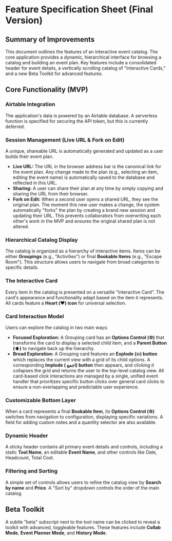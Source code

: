 # Feature Specification Sheet (Final Version)

## Summary of Improvements
This document outlines the features of an interactive event catalog. The core application provides a dynamic, hierarchical interface for browsing a catalog and building an event plan. Key features include a consolidated header for event details, a vertically scrolling catalog of "Interactive Cards," and a new Beta Toolkit for advanced features.

## Core Functionality (MVP)

### Airtable Integration
The application's data is powered by an Airtable database. A serverless function is specified for securing the API token, but this is currently deferred.

### Session Management (Live URL & Fork on Edit)
A unique, shareable URL is automatically generated and updated as a user builds their event plan.
* **Live URL:** The URL in the browser address bar is the canonical link for the event plan. Any change made to the plan (e.g., selecting an item, editing the event name) is automatically saved to the database and reflected in this URL.
* **Sharing:** A user can share their plan at any time by simply copying and sharing the URL from their browser.
* **Fork on Edit:** When a second user opens a shared URL, they see the original plan. The moment this new user makes a change, the system automatically "forks" the plan by creating a brand new session and updating their URL. This prevents collaborators from overwriting each other's work in the MVP and ensures the original shared plan is not altered.

### Hierarchical Catalog Display
The catalog is organized as a hierarchy of interactive items. Items can be either **Groupings** (e.g., "Activities") or final **Bookable Items** (e.g., "Escape Room"). This structure allows users to navigate from broad categories to specific details.

### The Interactive Card
Every item in the catalog is presented on a versatile "Interactive Card". The card's appearance and functionality adapt based on the item it represents. All cards feature a **Heart (❤️) icon** for universal selection.

### Card Interaction Model
Users can explore the catalog in two main ways:
* **Focused Exploration:** A Grouping card has an **Options Control (⚙️)** that transforms the card to display a selected child item, and a **Parent Button (⬆️)** to navigate back up the hierarchy.
* **Broad Exploration:** A Grouping card features an **Explode (💥) button** which replaces the current view with a grid of its child options. A corresponding **Implode ( اجمع) button** then appears, and clicking it collapses the grid and returns the user to the top-level catalog view.
All card-based click interactions are managed by a single, unified event handler that prioritizes specific button clicks over general card clicks to ensure a non-overlapping and predictable user experience.

### Customizable Bottom Layer
When a card represents a final **Bookable Item**, its **Options Control (⚙️)** switches from navigation to configuration, displaying specific variations. A field for adding custom notes and a quantity selector are also available.

### Dynamic Header
A sticky header contains all primary event details and controls, including a static **Tool Name**, an editable **Event Name**, and other controls like Date, Headcount, Total Cost.

### Filtering and Sorting
A simple set of controls allows users to refine the catalog view by **Search by name** and **Price**. A "Sort by" dropdown controls the order of the main catalog.

## Beta Toolkit
A subtle "beta" subscript next to the tool name can be clicked to reveal a toolkit with advanced, toggleable features. These features include **Collab Mode**, **Event Planner Mode**, and **History Mode**.
